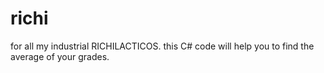 # richi
for all my industrial RICHILACTICOS. this C# code will help you to find the average of your grades. 
